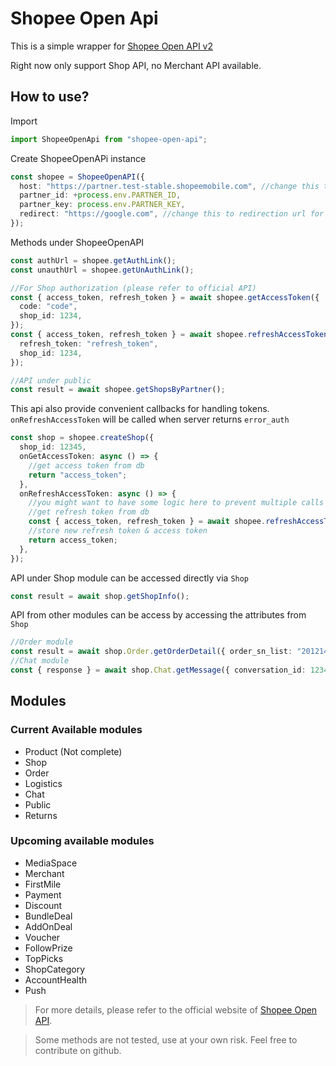 # Shopee Open Api

This is a simple wrapper for [Shopee Open API v2](https://open.shopee.com/documents?version=2)

Right now only support Shop API, no Merchant API available.

## How to use?

Import

```ts
import ShopeeOpenApi from "shopee-open-api";
```

Create ShopeeOpenAPi instance

```ts
const shopee = ShopeeOpenAPI({
  host: "https://partner.test-stable.shopeemobile.com", //change this to production url
  partner_id: +process.env.PARTNER_ID,
  partner_key: process.env.PARTNER_KEY,
  redirect: "https://google.com", //change this to redirection url for shop authorization
});
```

Methods under ShopeeOpenAPI

```ts
const authUrl = shopee.getAuthLink();
const unauthUrl = shopee.getUnAuthLink();

//For Shop authorization (please refer to official API)
const { access_token, refresh_token } = await shopee.getAccessToken({
  code: "code",
  shop_id: 1234,
});
const { access_token, refresh_token } = await shopee.refreshAccessToken({
  refresh_token: "refresh_token",
  shop_id: 1234,
});

//API under public
const result = await shopee.getShopsByPartner();
```

This api also provide convenient callbacks for handling tokens. `onRefreshAccessToken` will be called when server returns `error_auth`

```ts
const shop = shopee.createShop({
  shop_id: 12345,
  onGetAccessToken: async () => {
    //get access token from db
    return "access_token";
  },
  onRefreshAccessToken: async () => {
    //you might want to have some logic here to prevent multiple calls to refresh access token
    //get refresh token from db
    const { access_token, refresh_token } = await shopee.refreshAccessToken({ refresh_token: "refresh_token", shop_id: 12345 });
    //store new refresh token & access token
    return access_token;
  },
});
```

API under Shop module can be accessed directly via `Shop`

```ts
const result = await shop.getShopInfo();
```

API from other modules can be access by accessing the attributes from `Shop`

```ts
//Order module
const result = await shop.Order.getOrderDetail({ order_sn_list: "201214JAJXU6G7" });
//Chat module
const { response } = await shop.Chat.getMessage({ conversation_id: 12344 });
```

## Modules

### Current Available modules

- Product (Not complete)
- Shop
- Order
- Logistics
- Chat
- Public
- Returns

### Upcoming available modules

- MediaSpace
- Merchant
- FirstMile
- Payment
- Discount
- BundleDeal
- AddOnDeal
- Voucher
- FollowPrize
- TopPicks
- ShopCategory
- AccountHealth
- Push

> For more details, please refer to the official website of [Shopee Open API](https://open.shopee.com/).

> Some methods are not tested, use at your own risk. Feel free to contribute on github.
